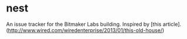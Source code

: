 nest
====

An issue tracker for the Bitmaker Labs building. Inspired by [this article].(http://www.wired.com/wiredenterprise/2013/01/this-old-house/)
